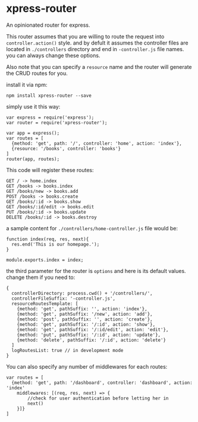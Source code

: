 # xpress-router
An opinionated router for express. 

This router assumes that you are willing to route the request into `controller.action()` style. and by defult it assumes the controller files are located in `./controllers` directory and end in `-controller.js` file names. you can always change these options.

Also note that you can specify a `resource` name and the router will generate the CRUD routes for you.

install it via npm:

    npm install xpress-router --save

simply use it this way:

    var express = require('express');
    var router = require('xpress-router');

    var app = express();
    var routes = [
      {method: 'get', path: '/', controller: 'home', action: 'index'},
      {resource: '/books', controller: 'books'}
    ]
    router(app, routes);

This code will register these routes:

    GET / -> home.index
    GET /books -> books.index
    GET /books/new -> books.add
    POST /books -> books.create
    GET /books/:id -> books.show
    GET /books/:id/edit -> books.edit
    PUT /books/:id -> books.update
    DELETE /books/:id -> books.destroy

a sample content for `./controllers/home-controller.js` file would be:

    function index(req, res, next){
      res.end('This is our homepage.');
    }
    
    module.exports.index = index;

the third parameter for the router is `options` and here is its default values. change them if you need to:

    {
      controllerDirectory: process.cwd() + '/controllers/',
      controllerFileSuffix: '-controller.js',
      resourceRoutesTemplate: [
        {method: 'get', pathSuffix: '', action: 'index'},
        {method: 'get', pathSuffix: '/new', action: 'add'},
        {method: 'post', pathSuffix: '', action: 'create'},
        {method: 'get', pathSuffix: '/:id', action: 'show'},
        {method: 'get', pathSuffix: '/:id/edit', action: 'edit'},
        {method: 'put', pathSuffix: '/:id', action: 'update'},
        {method: 'delete', pathSuffix: '/:id', action: 'delete'}
      ]
      logRoutesList: true // in development mode
    }

You can also specify any number of middlewares for each routes:
````
var routes = [
  {method: 'get', path: '/dashboard', controller: 'dashboard', action: 'index'
    middlewares: [(req, res, next) => {
        //check for user authentication before letting her in
        next()
    }]}
]
 ````
